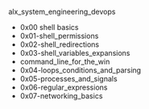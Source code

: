 alx_system_engineering_devops

* 0x00 shell basics
* 0x01-shell_permissions 
* 0x02-shell_redirections  
* 0x03-shell_variables_expansions 
* command_line_for_the_win
* 0x04-loops_conditions_and_parsing
* 0x05-processes_and_signals
* 0x06-regular_expressions
* 0x07-networking_basics
